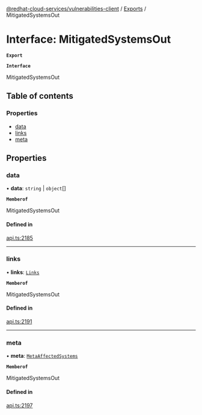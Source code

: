 [@redhat-cloud-services/vulnerabilities-client](../README.md) / [Exports](../modules.md) / MitigatedSystemsOut

# Interface: MitigatedSystemsOut

**`Export`**

**`Interface`**

MitigatedSystemsOut

## Table of contents

### Properties

- [data](MitigatedSystemsOut.md#data)
- [links](MitigatedSystemsOut.md#links)
- [meta](MitigatedSystemsOut.md#meta)

## Properties

### data

• **data**: `string` \| `object`[]

**`Memberof`**

MitigatedSystemsOut

#### Defined in

[api.ts:2185](https://github.com/RedHatInsights/javascript-clients/blob/master/packages/vulnerabilities/api.ts#L2185)

___

### links

• **links**: [`Links`](Links.md)

**`Memberof`**

MitigatedSystemsOut

#### Defined in

[api.ts:2191](https://github.com/RedHatInsights/javascript-clients/blob/master/packages/vulnerabilities/api.ts#L2191)

___

### meta

• **meta**: [`MetaAffectedSystems`](MetaAffectedSystems.md)

**`Memberof`**

MitigatedSystemsOut

#### Defined in

[api.ts:2197](https://github.com/RedHatInsights/javascript-clients/blob/master/packages/vulnerabilities/api.ts#L2197)
